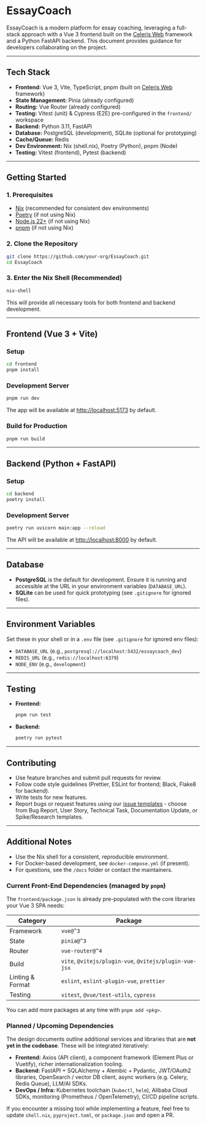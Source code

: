# EssayCoach

EssayCoach is a modern platform for essay coaching, leveraging a full-stack approach with a Vue 3 frontend built on the [Celeris Web](https://github.com/kirklin/celeris-web) framework and a Python FastAPI backend. This document provides guidance for developers collaborating on the project.

---

## Tech Stack

- **Frontend:** Vue 3, Vite, TypeScript, pnpm (built on [Celeris Web](https://github.com/kirklin/celeris-web) framework)
- **State Management:** Pinia (already configured)
- **Routing:** Vue Router (already configured)
- **Testing:** Vitest (unit) & Cypress (E2E) pre-configured in the `frontend/` workspace
- **Backend:** Python 3.11, FastAPI
- **Database:** PostgreSQL (development), SQLite (optional for prototyping)
- **Cache/Queue:** Redis
- **Dev Environment:** Nix (shell.nix), Poetry (Python), pnpm (Node)
- **Testing:** Vitest (frontend), Pytest (backend)

---

## Getting Started

### 1. Prerequisites
- [Nix](https://nixos.org/download.html) (recommended for consistent dev environments)
- [Poetry](https://python-poetry.org/docs/#installation) (if not using Nix)
- [Node.js 22+](https://nodejs.org/) (if not using Nix)
- [pnpm](https://pnpm.io/installation) (if not using Nix)

### 2. Clone the Repository
```sh
git clone https://github.com/your-org/EssayCoach.git
cd EssayCoach
```

### 3. Enter the Nix Shell (Recommended)
```sh
nix-shell
```
This will provide all necessary tools for both frontend and backend development.

---

## Frontend (Vue 3 + Vite)

### Setup
```sh
cd frontend
pnpm install
```

### Development Server
```sh
pnpm run dev
```
The app will be available at [http://localhost:5173](http://localhost:5173) by default.

### Build for Production
```sh
pnpm run build
```

---

## Backend (Python + FastAPI)

### Setup
```sh
cd backend
poetry install
```

### Development Server
```sh
poetry run uvicorn main:app --reload
```
The API will be available at [http://localhost:8000](http://localhost:8000) by default.

---

## Database
- **PostgreSQL** is the default for development. Ensure it is running and accessible at the URL in your environment variables (`DATABASE_URL`).
- **SQLite** can be used for quick prototyping (see `.gitignore` for ignored files).

---

## Environment Variables
Set these in your shell or in a `.env` file (see `.gitignore` for ignored env files):
- `DATABASE_URL` (e.g., `postgresql://localhost:5432/essaycoach_dev`)
- `REDIS_URL` (e.g., `redis://localhost:6379`)
- `NODE_ENV` (e.g., `development`)

---

## Testing
- **Frontend:**
  ```sh
  pnpm run test
  ```
- **Backend:**
  ```sh
  poetry run pytest
  ```

---

## Contributing
- Use feature branches and submit pull requests for review.
- Follow code style guidelines (Prettier, ESLint for frontend; Black, Flake8 for backend).
- Write tests for new features.
- Report bugs or request features using our [issue templates](.github/ISSUE_TEMPLATE/) - choose from Bug Report, User Story, Technical Task, Documentation Update, or Spike/Research templates.

---

## Additional Notes

- Use the Nix shell for a consistent, reproducible environment.
- For Docker-based development, see `docker-compose.yml` (if present).
- For questions, see the `/docs` folder or contact the maintainers.

### Current Front-End Dependencies (managed by `pnpm`)

The `frontend/package.json` is already pre-populated with the core libraries your Vue 3 SPA needs:

| Category | Package |
|----------|---------|
| Framework | `vue@^3` |
| State | `pinia@^3` |
| Router | `vue-router@^4` |
| Build | `vite`, `@vitejs/plugin-vue`, `@vitejs/plugin-vue-jsx` |
| Linting & Format | `eslint`, `eslint-plugin-vue`, `prettier` |
| Testing | `vitest`, `@vue/test-utils`, `cypress` |

You can add more packages at any time with `pnpm add <pkg>`.

### Planned / Upcoming Dependencies

The design documents outline additional services and libraries that are **not yet in the codebase**. These will be integrated iteratively:

- **Frontend:** Axios (API client), a component framework (Element Plus or Vuetify), richer internationalization tooling.
- **Backend:** FastAPI + SQLAlchemy + Alembic + Pydantic, JWT/OAuth2 libraries, OpenSearch / vector DB client, async workers (e.g. Celery, Redis Queue), LLM/AI SDKs.
- **DevOps / Infra:** Kubernetes toolchain (`kubectl`, `helm`), Alibaba Cloud SDKs, monitoring (Prometheus / OpenTelemetry), CI/CD pipeline scripts.

If you encounter a missing tool while implementing a feature, feel free to update `shell.nix`, `pyproject.toml`, or `package.json` and open a PR.

